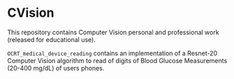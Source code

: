 # CVision
This repository contains Computer Vision personal and professional work (released for educational use).


`OCRT_medical_device_reading` contains an implementation of a Resnet-20 Computer Vision algorithm to read of digits of Blood Glucose Measurements (20-400 mg/dL) of users phones.  
